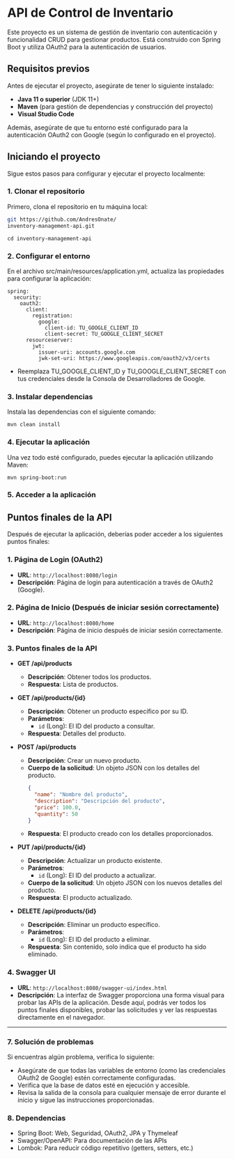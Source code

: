 # API de Control de Inventario

Este proyecto es un sistema de gestión de inventario con autenticación y funcionalidad CRUD para gestionar productos. Está construido con Spring Boot y utiliza OAuth2 para la autenticación de usuarios.

## Requisitos previos

Antes de ejecutar el proyecto, asegúrate de tener lo siguiente instalado:

- **Java 11 o superior** (JDK 11+)
- **Maven** (para gestión de dependencias y construcción del proyecto)
- **Visual Studio Code** 

Además, asegúrate de que tu entorno esté configurado para la autenticación OAuth2 con Google (según lo configurado en el proyecto).

## Iniciando el proyecto

Sigue estos pasos para configurar y ejecutar el proyecto localmente:

### 1. Clonar el repositorio

Primero, clona el repositorio en tu máquina local:

```bash
git https://github.com/AndresOnate/
inventory-management-api.git
```

```
cd inventory-management-api
```

### 2. Configurar el entorno
En el archivo src/main/resources/application.yml, actualiza las propiedades para configurar la aplicación:
```
spring:
  security:
    oauth2:
      client:
        registration:
          google:
            client-id: TU_GOOGLE_CLIENT_ID
            client-secret: TU_GOOGLE_CLIENT_SECRET
      resourceserver:
        jwt:
          issuer-uri: accounts.google.com
          jwk-set-uri: https://www.googleapis.com/oauth2/v3/certs
```
- Reemplaza TU_GOOGLE_CLIENT_ID y TU_GOOGLE_CLIENT_SECRET con tus credenciales desde la Consola de Desarrolladores de Google. 

### 3. Instalar dependencias

Instala las dependencias con el siguiente comando:

```
mvn clean install
```
###  4. Ejecutar la aplicación
Una vez todo esté configurado, puedes ejecutar la aplicación utilizando Maven:
```
mvn spring-boot:run
```

### 5. Acceder a la aplicación

## Puntos finales de la API

Después de ejecutar la aplicación, deberías poder acceder a los siguientes puntos finales:

### 1. Página de Login (OAuth2)
- **URL**: `http://localhost:8080/login`
- **Descripción**: Página de login para autenticación a través de OAuth2 (Google).

### 2. Página de Inicio (Después de iniciar sesión correctamente)
- **URL**: `http://localhost:8080/home`
- **Descripción**: Página de inicio después de iniciar sesión correctamente.

### 3. Puntos finales de la API

- **GET /api/products**
  - **Descripción**: Obtener todos los productos.
  - **Respuesta**: Lista de productos.
  
- **GET /api/products/{id}**
  - **Descripción**: Obtener un producto específico por su ID.
  - **Parámetros**:
    - `id` (Long): El ID del producto a consultar.
  - **Respuesta**: Detalles del producto.
  
- **POST /api/products**
  - **Descripción**: Crear un nuevo producto.
  - **Cuerpo de la solicitud**: Un objeto JSON con los detalles del producto.
    ```json
    {
      "name": "Nombre del producto",
      "description": "Descripción del producto",
      "price": 100.0,
      "quantity": 50
    }
    ```
  - **Respuesta**: El producto creado con los detalles proporcionados.

- **PUT /api/products/{id}**
  - **Descripción**: Actualizar un producto existente.
  - **Parámetros**:
    - `id` (Long): El ID del producto a actualizar.
  - **Cuerpo de la solicitud**: Un objeto JSON con los nuevos detalles del producto.
  - **Respuesta**: El producto actualizado.

- **DELETE /api/products/{id}**
  - **Descripción**: Eliminar un producto específico.
  - **Parámetros**:
    - `id` (Long): El ID del producto a eliminar.
  - **Respuesta**: Sin contenido, solo indica que el producto ha sido eliminado.

### 4. Swagger UI

- **URL**: `http://localhost:8080/swagger-ui/index.html`
- **Descripción**: La interfaz de Swagger proporciona una forma visual para probar las APIs de la aplicación. Desde aquí, podrás ver todos los puntos finales disponibles, probar las solicitudes y ver las respuestas directamente en el navegador.

---

### 7. Solución de problemas
Si encuentras algún problema, verifica lo siguiente:

- Asegúrate de que todas las variables de entorno (como las credenciales OAuth2 de Google) estén correctamente configuradas.
- Verifica que la base de datos esté en ejecución y accesible.
- Revisa la salida de la consola para cualquier mensaje de error durante el inicio y sigue las instrucciones proporcionadas.

### 8. Dependencias
- Spring Boot: Web, Seguridad, OAuth2, JPA y Thymeleaf
- Swagger/OpenAPI: Para documentación de las APIs
- Lombok: Para reducir código repetitivo (getters, setters, etc.)